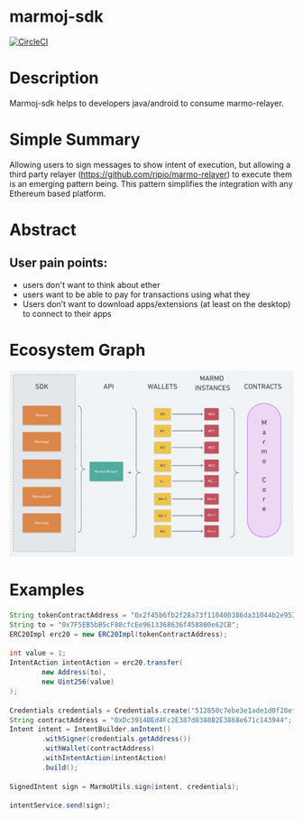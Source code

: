 # marmoj-sdk
[![CircleCI](https://circleci.com/gh/ripio/marmoj-sdk.svg?style=shield)](https://circleci.com/gh/ripio/marmoj-sdk)

# Description
Marmoj-sdk helps to developers java/android to consume marmo-relayer.

# Simple Summary
Allowing users to sign messages to show intent of execution, but allowing a third party relayer (https://github.com/ripio/marmo-relayer) to execute them is an emerging pattern being. This pattern simplifies the integration with any Ethereum based platform.

# Abstract
## User pain points:
- users don't want to think about ether
- users want to be able to pay for transactions using what they 
- Users don’t want to download apps/extensions (at least on the desktop) to connect to their apps

# Ecosystem Graph
![](./images/01.png)


# Examples
```java
String tokenContractAddress = "0x2f45b6fb2f28a73f110400386da31044b2e953d4";
String to = "0x7F5EB5bB5cF88cfcEe9613368636f458800e62CB";
ERC20Impl erc20 = new ERC20Impl(tokenContractAddress);

int value = 1;
IntentAction intentAction = erc20.transfer(
        new Address(to),
        new Uint256(value)
);

Credentials credentials = Credentials.create("512850c7ebe3e1ade1d0f28ef6eebdd3ba4e78748e0682f8fda6fc2c2c5b334a");
String contractAddress = "0xDc3914BEd4Fc2E387d0388B2E3868e671c143944";
Intent intent = IntentBuilder.anIntent()
        .withSigner(credentials.getAddress())
        .withWallet(contractAddress)
        .withIntentAction(intentAction)
        .build();

SignedIntent sign = MarmoUtils.sign(intent, credentials);

intentService.send(sign);
```
